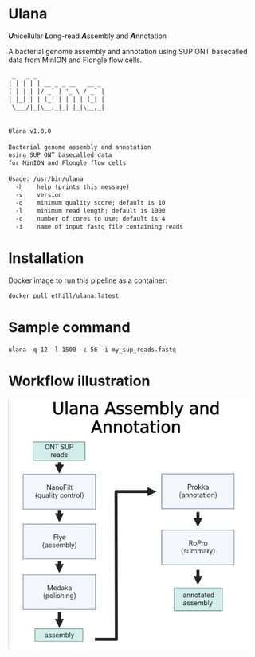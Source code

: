 # Ulana
***U***nicellular ***L***ong-read ***A***ssembly and ***A***nnotation

A bacterial genome assembly and annotation using SUP ONT basecalled data from MinION and Flongle flow cells.

```
 _   _ _
| | | | | __ _ _ __   __ _
| | | | |/ _` | '_ \ / _` |
| |_| | | (_| | | | | (_| |
 \___/|_|\__,_|_| |_|\__,_|


Ulana v1.0.0

Bacterial genome assembly and annotation
using SUP ONT basecalled data
for MinION and Flongle flow cells

Usage: /usr/bin/ulana
  -h    help (prints this message)
  -v    version
  -q    minimum quality score; default is 10
  -l    minimum read length; default is 1000
  -c    number of cores to use; default is 4
  -i    name of input fastq file containing reads
```

# Installation

Docker image to run this pipeline as a container:
```
docker pull ethill/ulana:latest
```

# Sample command
```
ulana -q 12 -l 1500 -c 56 -i my_sup_reads.fastq
```

# Workflow illustration

![](ulana_pipeline.jpg)
